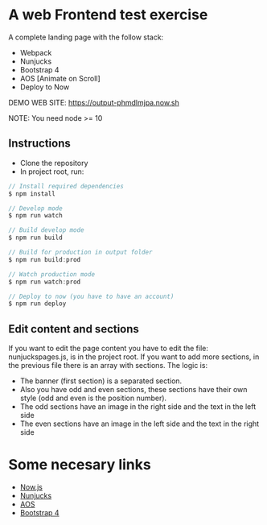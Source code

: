 # A web Frontend test exercise
A complete landing page with the follow stack:
* Webpack
* Nunjucks
* Bootstrap 4
* AOS [Animate on Scroll]
* Deploy to Now

DEMO WEB SITE: https://output-phmdlmjpa.now.sh 

NOTE: You need node >= 10

## Instructions
    
  - Clone the repository
  - In project root, run:
```js
// Install required dependencies
$ npm install

// Develop mode
$ npm run watch

// Build develop mode
$ npm run build

// Build for production in output folder
$ npm run build:prod

// Watch production mode
$ npm run watch:prod

// Deploy to now (you have to have an account)
$ npm run deploy
```

## Edit content and sections
If you want to edit the page content you have to edit the file: nunjuckspages.js, is in the project root. 
If you want to add more sections, in the previous file there is an array with sections. 
The logic is:
* The banner (first section) is a separated section.
* Also you have odd and even sections, these sections have their own style (odd and even is the position number).
* The odd sections have an image in the right side and the text in the left side
* The even sections have an image in the left side and the text in the right side

# Some necesary links
* [Now.js](https://zeit.co/now)
* [Nunjucks](https://mozilla.github.io/nunjucks/)
* [AOS](https://michalsnik.github.io/aos/)
* [Bootstrap 4](https://getbootstrap.com/)
